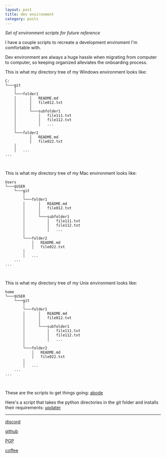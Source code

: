 ```yaml
---
layout: post
title: dev environment
category: posts
---
```


*Set of environment scripts for future reference*

I have a couple scripts to recreate a development enviroment I'm comfortable with.

Dev environment are always a huge hassle when migrating from computer to computer, so keeping organized alleviates the onboarding process.
<br/>

This is what my directory tree of my Windows environment looks like:
~~~
C:
└───git
    │
    └───folder1
    │      │   README.md
    │      │   file012.txt
    │      │
    │      └───subfolder1
    │          │   file111.txt
    │          │   file112.txt
    │          │   ...
    │
    └───folder2
           │   README.md
           │   file022.txt
    │
    │   ...
...
~~~
<br/>

This is what my directory tree of my Mac environment looks like:
~~~
Users
└───$USER
    └───git
        │
        └───folder1
        │      │   README.md
        │      │   file012.txt
        │      │
        │      └───subfolder1
        │          │   file111.txt
        │          │   file112.txt
        │          │   ...
        │
        └───folder2
            │   README.md
            │   file022.txt
        │
        │   ...
    ...
...
~~~
<br/>

This is what my directory tree of my Unix environment looks like:
~~~
home
└───$USER
    └───git
        │
        └───folder1
        │      │   README.md
        │      │   file012.txt
        │      │
        │      └───subfolder1
        │          │   file111.txt
        │          │   file112.txt
        │          │   ...
        │
        └───folder2
            │   README.md
            │   file022.txt
        │
        │   ...
    ...
...
~~~
<br/>

These are the scripts to get things going: [abode][abode]

Here's a script that takes the python directories in the git folder and installs their requirements: [updater][updater]

---

[discord][discord]

[github][dqd]

[PGP][PGP]

[coffee][coffee]

[discord]: https://discordapp.com/users/115320635823095812
[dqd]: https://github.com/dqdang
[PGP]: https://raw.githubusercontent.com/dqdang/dqdang.github.io/master/derek-dang.asc
[coffee]: https://www.buymeacoffee.com/dqdang
[abode]: https://github.com/dqdang/humble-abode
[updater]: https://github.com/dqdang/updater-tool
